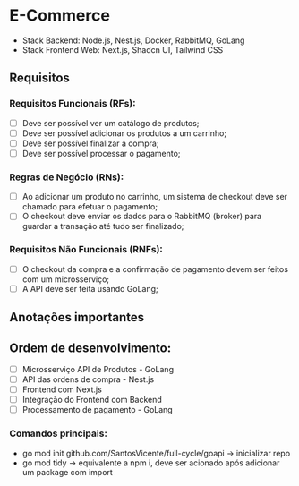 # E-Commerce

- Stack Backend: Node.js, Nest.js, Docker, RabbitMQ, GoLang
- Stack Frontend Web: Next.js, Shadcn UI, Tailwind CSS

## Requisitos

### Requisitos Funcionais (RFs):

- [ ] Deve ser possível ver um catálogo de produtos;
- [ ] Deve ser possível adicionar os produtos a um carrinho;
- [ ] Deve ser possível finalizar a compra;
- [ ] Deve ser possível processar o pagamento;

### Regras de Negócio (RNs):

- [ ] Ao adicionar um produto no carrinho, um sistema de checkout deve ser chamado
      para efetuar o pagamento;
- [ ] O checkout deve enviar os dados para o RabbitMQ (broker) para guardar a transação
      até tudo ser finalizado;

### Requisitos Não Funcionais (RNFs):

- [ ] O checkout da compra e a confirmação de pagamento devem ser feitos com um
      microsserviço;
- [ ] A API deve ser feita usando GoLang;

## Anotações importantes

## Ordem de desenvolvimento:

- [ ] Microsserviço API de Produtos - GoLang
- [ ] API das ordens de compra - Nest.js
- [ ] Frontend com Next.js
- [ ] Integração do Frontend com Backend
- [ ] Processamento de pagamento - GoLang

### Comandos principais:

- go mod init github.com/SantosVicente/full-cycle/goapi -> inicializar repo
- go mod tidy -> equivalente a npm i, deve ser acionado após adicionar um package com import
